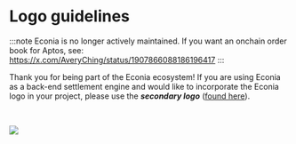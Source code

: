 # Logo guidelines

:::note
Econia is no longer actively maintained. If you want an onchain order book for
Aptos, see: https://x.com/AveryChing/status/1907866088186196417
:::

Thank you for being part of the Econia ecosystem!
If you are using Econia as a back-end settlement engine and would like to incorporate the Econia logo in your project, please use the **_secondary logo_** ([found here](https://www.econialabs.com/brand)).

<br />

<div style={{width: '237px', height: '234px'}}>

![](/img/powered-by-guidelines.png)

</div>

